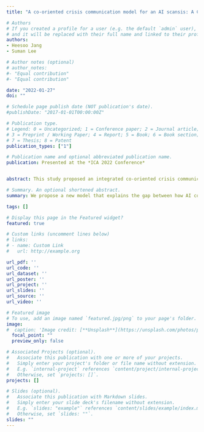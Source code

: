 ```yaml
---
title: "A co-oriented crisis communication model for an AI scansis: A Case of Chatbot, Lee-Luda"

# Authors
# If you created a profile for a user (e.g. the default `admin` user), write the username (folder name) here 
# and it will be replaced with their full name and linked to their profile.
authors:
- Heesoo Jang
- Suman Lee

# Author notes (optional)
# author_notes:
#- "Equal contribution"
#- "Equal contribution"

date: "2022-01-27"
doi: ""

# Schedule page publish date (NOT publication's date).
#publishDate: "2017-01-01T00:00:00Z"

# Publication type.
# Legend: 0 = Uncategorized; 1 = Conference paper; 2 = Journal article;
# 3 = Preprint / Working Paper; 4 = Report; 5 = Book; 6 = Book section;
# 7 = Thesis; 8 = Patent
publication_types: ["1"]

# Publication name and optional abbreviated publication name.
publication: Presented at the *ICA 2022 Conference*


abstract: This study proposed an integrated co-oriented crisis communication model by incorporating the co-orientation model with the Situational Crisis Communication Theory (SCCT). By applying the proposed model to a crisis that happened to a South Korean AI company, Scatter Lab, this study attempted to answer the research question on how incorporating co-orientation to SCCT can help us understand a scandalized crisis, or scansis, when AI technology lies in the center of the crisis (defined in this paper as an AI crisis). Our findings showed that, in the case of Scatter Lab, the organization’s failure to accurately understand both the public’s perception of the crisis (2nd-level co-orientation) the discrepancy between the organization’s and the public’s perceptions (3rd-level co-orientation). In other words, the organization’s inaccurate understanding of the public’s perception of the crisis led to moral outrage, scandalizing the crisis into a scansis. We discuss why the nature of AI technology can complicate the assessment of accurate crisis type. This study contributes to SCCT literature, incorporating the SCCT framework with the co-orientation model further to explain scansis, a relatively new crisis type that was recently added to SCCT.

# Summary. An optional shortened abstract.
summary: We propose a new model that explains the gap between how AI companies and the public understand organizational crises caused by AI systems. How does a crisis of an AI company become scandalized? We use the case of a South Korean AI company, Scatterlab, to answer this question. 

tags: []

# Display this page in the Featured widget?
featured: true

# Custom links (uncomment lines below)
# links:
# - name: Custom Link
#   url: http://example.org

url_pdf: ''
url_code: ''
url_dataset: ''
url_poster: ''
url_project: ''
url_slides: ''
url_source: ''
url_video: ''

# Featured image
# To use, add an image named `featured.jpg/png` to your page's folder. 
image:
#  caption: 'Image credit: [**Unsplash**](https://unsplash.com/photos/pLCdAaMFLTE)'
  focal_point: ""
  preview_only: false

# Associated Projects (optional).
#   Associate this publication with one or more of your projects.
#   Simply enter your project's folder or file name without extension.
#   E.g. `internal-project` references `content/project/internal-project/index.md`.
#   Otherwise, set `projects: []`.
projects: []

# Slides (optional).
#   Associate this publication with Markdown slides.
#   Simply enter your slide deck's filename without extension.
#   E.g. `slides: "example"` references `content/slides/example/index.md`.
#   Otherwise, set `slides: ""`.
slides: ""
---
```




